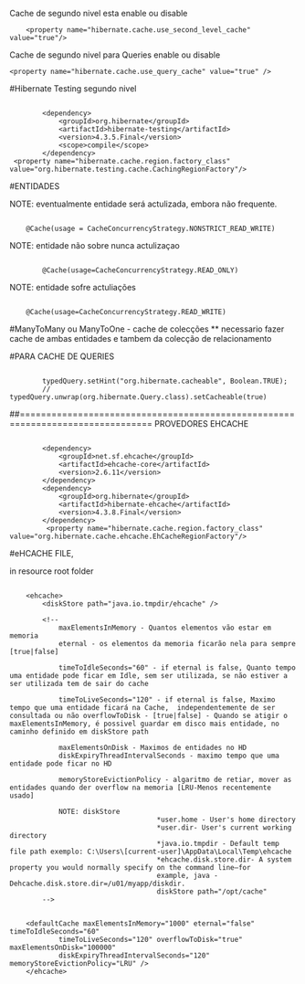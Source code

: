  Cache de segundo nivel esta enable ou disable
``` 
	<property name="hibernate.cache.use_second_level_cache" value="true"/>
```
 Cache de segundo nivel para Queries enable ou disable
 ```
 <property name="hibernate.cache.use_query_cache" value="true" />
```


#Hibernate Testing  segundo nivel

```
	
		<dependency>
			<groupId>org.hibernate</groupId>
			<artifactId>hibernate-testing</artifactId>
			<version>4.3.5.Final</version>
			<scope>compile</scope>
		</dependency>
 <property name="hibernate.cache.region.factory_class" value="org.hibernate.testing.cache.CachingRegionFactory"/>
```

#ENTIDADES		

NOTE: eventualmente entidade será actulizada, embora não frequente.
```

	@Cache(usage = CacheConcurrencyStrategy.NONSTRICT_READ_WRITE)
```


NOTE: entidade não sobre nunca actulizaçao
```

		@Cache(usage=CacheConcurrencyStrategy.READ_ONLY)
```

NOTE: entidade sofre actuliações
```

	@Cache(usage=CacheConcurrencyStrategy.READ_WRITE)
```

#ManyToMany ou ManyToOne - cache de colecções
** necessario fazer cache de ambas entidades e tambem da colecção de relacionamento

#PARA CACHE DE QUERIES 

```

		typedQuery.setHint("org.hibernate.cacheable", Boolean.TRUE);
		// typedQuery.unwrap(org.hibernate.Query.class).setCacheable(true)
```

##===============================================================================
PROVEDORES EHCACHE

```

		<dependency>
			<groupId>net.sf.ehcache</groupId>
			<artifactId>ehcache-core</artifactId>
			<version>2.6.11</version>
		</dependency>
		<dependency>
			<groupId>org.hibernate</groupId>
			<artifactId>hibernate-ehcache</artifactId>
			<version>4.3.8.Final</version>
		</dependency>
		 <property name="hibernate.cache.region.factory_class" value="org.hibernate.cache.ehcache.EhCacheRegionFactory"/>

```


#eHCACHE FILE,

in resource root folder

```

	<ehcache>
	    <diskStore path="java.io.tmpdir/ehcache" />
	
	    <!--
	        maxElementsInMemory - Quantos elementos vão estar em memoria
	        eternal - os elementos da memoria ficarão nela para sempre [true|false]
	
	        timeToIdleSeconds="60" - if eternal is false, Quanto tempo uma entidade pode ficar em Idle, sem ser utilizada, se não estiver a ser utilizada tem de sair do cache
	       
	        timeToLiveSeconds="120" - if eternal is false, Maximo tempo que uma entidade ficará na Cache,  independentemente de ser consultada ou não overflowToDisk - [true|false] - Quando se atigir o 											maxElementsInMemory, é possivel guardar em disco mais entidade, no caminho definido em diskStore path
	
	        maxElementsOnDisk - Maximos de entidades no HD
	        diskExpiryThreadIntervalSeconds - maximo tempo que uma entidade pode ficar no HD
	
	        memoryStoreEvictionPolicy - algaritmo de retiar, mover as entidades quando der overflow na memoria [LRU-Menos recentemente usado]
	
	        NOTE: diskStore
							        *user.home - User's home directory
							        *user.dir- User's current working directory
							        *java.io.tmpdir - Default temp file path exemplo: C:\Users\[current-user]\AppData\Local\Temp\ehcache
							        *ehcache.disk.store.dir- A system property you would normally specify on the command line—for 
							        example, java -Dehcache.disk.store.dir=/u01/myapp/diskdir.
							        diskStore path="/opt/cache"
	    -->
	
	
	<defaultCache maxElementsInMemory="1000" eternal="false" timeToIdleSeconds="60"
	        timeToLiveSeconds="120" overflowToDisk="true" maxElementsOnDisk="100000"
	        diskExpiryThreadIntervalSeconds="120" memoryStoreEvictionPolicy="LRU" />
	</ehcache>

```
